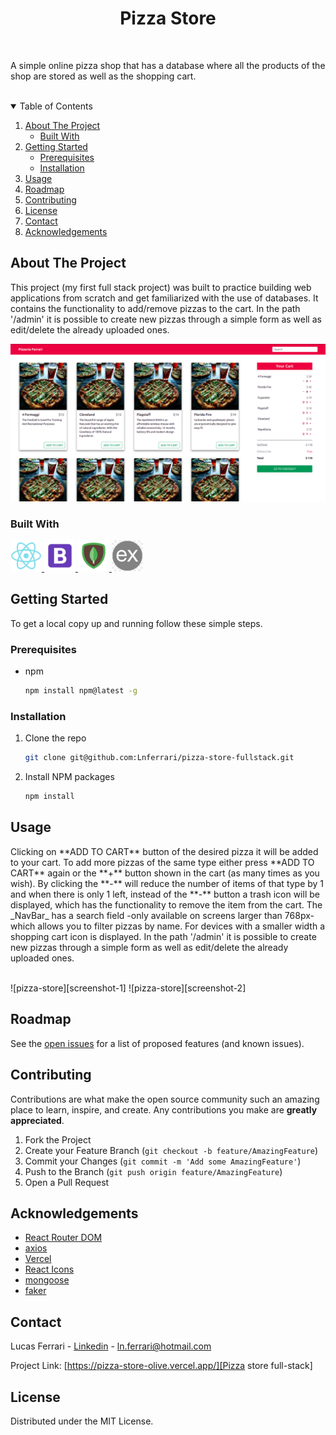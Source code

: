 <h1 align='center'>Pizza Store</h1>
</br>
<p>A simple online pizza shop that has a database where all the products of the shop are stored as well as the shopping cart.</p>
</br>



<!-- TABLE OF CONTENTS -->
<details open="open">
  <summary>Table of Contents</summary>
  <ol>
    <li>
      <a href="#about-the-project">About The Project</a>
      <ul>
        <li><a href="#built-with">Built With</a></li>
      </ul>
    </li>
    <li>
      <a href="#getting-started">Getting Started</a>
      <ul>
        <li><a href="#prerequisites">Prerequisites</a></li>
        <li><a href="#installation">Installation</a></li>
      </ul>
    </li>
    <li><a href="#usage">Usage</a></li>
    <li><a href="#roadmap">Roadmap</a></li>
    <li><a href="#contributing">Contributing</a></li>
    <li><a href="#license">License</a></li>
    <li><a href="#contact">Contact</a></li>
    <li><a href="#acknowledgements">Acknowledgements</a></li>
  </ol>
</details>



<!-- ABOUT THE PROJECT -->
## About The Project

<p>This project (my first full stack project) was built to practice building web applications from scratch and get familiarized with the use of databases.
  It contains the functionality to add/remove pizzas to the cart.
  In the path '/admin' it is possible to create new pizzas through a simple form as well as edit/delete the already uploaded ones.</p>

![Pizza Store Screen Shot][main page]


### Built With

<a href="https://reactjs.org" target="_blank">
  <img style="margin: auto;" src="https://raw.githubusercontent.com/sachinverma53121/sachinverma53121/master/icons/react.png" alt=react width="50" height="50"/>
</a>
<a href="https://react-bootstrap.github.io/">
  <img style="margin: auto;" src="https://raw.githubusercontent.com/sachinverma53121/sachinverma53121/master/icons/bootstrap.png" alt=bootstrap width="50" height="50"/>
</a>
<a href="https://www.mongodb.com/">
  <img style="margin: auto;" src="https://raw.githubusercontent.com/sachinverma53121/sachinverma53121/master/icons/mongo.png" alt=mongoDB width="50" height="50"/>
</a>
<a href="https://expressjs.com/">
  <img style="margin: auto;" src="https://raw.githubusercontent.com/sachinverma53121/sachinverma53121/master/icons/express.png" alt=express width="50" height="50"/>
</a>



<!-- GETTING STARTED -->
## Getting Started

To get a local copy up and running follow these simple steps.


### Prerequisites

* npm
  ```sh
  npm install npm@latest -g
  ```


### Installation

1. Clone the repo
   ```sh
   git clone git@github.com:Lnferrari/pizza-store-fullstack.git
   ```
2. Install NPM packages
   ```sh
   npm install
   ```
<!-- 3. Enter your API in `.env` file
   ```JS
   const REACT_APP_API_KEY = 'ENTER YOUR API';
   ```
-->



<!-- USAGE EXAMPLES -->
## Usage

<p>
  Clicking on **ADD TO CART** button of the desired pizza it will be added to your cart. To add more pizzas of the same type either press **ADD TO CART** again or the **+** button shown in the cart (as many times as you wish). By clicking the **-** will reduce the number of items of that type by 1 and when there is only 1 left, instead of the **-** button a trash icon will be displayed, which has the functionality to remove the item from the cart.
  The _NavBar_ has a search field -only available on screens larger than 768px- which allows you to filter pizzas by name. For devices with a smaller width a shopping cart icon is displayed.
  In the path '/admin' it is possible to create new pizzas through a simple form as well as edit/delete the already uploaded ones.
</p>
</br>
![pizza-store][screenshot-1]  ![pizza-store][screenshot-2]



<!-- ROADMAP -->
## Roadmap

See the [open issues][issues] for a list of proposed features (and known issues).



<!-- CONTRIBUTING -->
## Contributing

Contributions are what make the open source community such an amazing place to learn, inspire, and create. Any contributions you make are **greatly appreciated**.

1. Fork the Project
2. Create your Feature Branch (`git checkout -b feature/AmazingFeature`)
3. Commit your Changes (`git commit -m 'Add some AmazingFeature'`)
4. Push to the Branch (`git push origin feature/AmazingFeature`)
5. Open a Pull Request



<!-- ACKNOWLEDGEMENTS -->
## Acknowledgements
* [React Router DOM](https://reactrouter.com/)
* [axios](https://axios-http.com/)
* [Vercel](https://vercel.com/)
* [React Icons](https://react-icons.github.io/react-icons/)
* [mongoose](https://mongoosejs.com/)
* [faker](https://marak.github.io/faker.js/)



<!-- CONTACT -->
## Contact

Lucas Ferrari - [Linkedin][linkedin] - ln.ferrari@hotmail.com

Project Link: [https://pizza-store-olive.vercel.app/][Pizza store full-stack]



<!-- LICENSE -->
## License

Distributed under the MIT License.



<!-- MARKDOWN LINKS & IMAGES -->
[main page]: ./assets/main-pizzeria.png
[screenshot-1]: ./assets/pizzeria-1.png
[screenshot-2]: ./assets/pizzeria-2.png
[issues]: https://github.com/Lnferrari/pizza-store-fullstack/issues
[linkedin]: https://www.linkedin.com/in/lucasferrari1/
